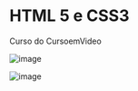 # HTML 5 e CSS3
 Curso do CursoemVideo

![image](https://github.com/marianachoratto/Site-Android-Curso-em-Video/assets/146736051/39904a24-0e51-4997-9583-0a75c2f77244)

![image](https://github.com/marianachoratto/Site-Android-Curso-em-Video/assets/146736051/2dc4385b-9e68-4147-b94d-1e2bc3a68873)




